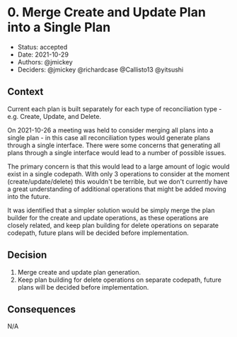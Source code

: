 # 0. Merge Create and Update Plan into a Single Plan
<!-- A short and clear title which is prefixed with the ADR number -->

* Status: accepted
* Date: 2021-10-29
* Authors: @jmickey
* Deciders: @jmickey @richardcase @Callisto13 @yitsushi

## Context
<!-- What is the context of the decision and whats the motivation -->

Current each plan is built separately for each type of reconciliation type - e.g. Create, Update, and Delete. 

On 2021-10-26 a meeting was held to consider merging all plans into a single plan - in this case all reconciliation types would generate plans through a single interface. There were some concerns that generating all plans through a single interface would lead to a number of possible issues.

The primary concern is that this would lead to a large amount of logic would exist in a single codepath. With only 3 operations to consider at the moment (create/update/delete) this wouldn't be terrible, but we don't currently have a great understanding of additional operations that might be added moving into the future.

It was identified that a simpler solution would be simply merge the plan builder for the create and update operations, as these operations are closely related, and keep plan building for delete operations on separate codepath, future plans will be decided before implementation.

## Decision
<!-- What is the decision that has been made -->

1. Merge create and update plan generation.
2. Keep plan building for delete operations on separate codepath, future plans will be decided before implementation.

## Consequences
<!-- Whats the result or impact of this decision. Does anything need to change and are new GitHub issues created as a result -->

N/A